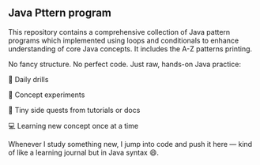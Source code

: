 ## Java Pttern program
This repository contains a comprehensive collection of Java pattern programs which implemented using loops and conditionals to enhance understanding of core Java concepts.
It includes the A-Z patterns printing.

No fancy structure. No perfect code. Just raw, hands-on Java practice:

🔄 Daily drills

🧩 Concept experiments

🧪 Tiny side quests from tutorials or docs

💻 Learning new concept once at a time

Whenever I study something new, I jump into code and push it here — kind of like a learning journal but in Java syntax 😄.

